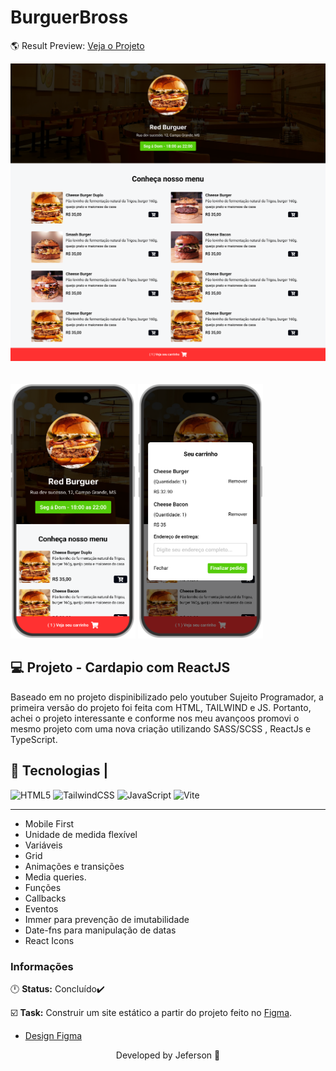 <h1 text-align="center">BurguerBross</h1>

🌎 Result Preview: [Veja o Projeto](https://cardapio-finalizado.vercel.app/)

</div>

<P text-align="center">
  <img src=".github/Home.png" alt="imagem de home page do cardapio"/> 
  <br/>
  <br/>
  <br/>
  <img src=".github/Mockup1.png" alt="imagem de home page do cardapio mobile" style="width:200px;"/>
  <img src=".github/Mockup.png" alt="imagem do modal mobile" style="width:200px;"/>
</P>

## 💻 Projeto - Cardapio com ReactJS

<p>
Baseado em no projeto dispinibilizado pelo youtuber Sujeito Programador, a primeira versão do projeto foi feita com HTML, TAILWIND e JS. Portanto, achei o projeto interessante e conforme nos meu avançoos promovi o mesmo projeto com uma nova criação utilizando SASS/SCSS , ReactJs e TypeScript.

## 🧪 Tecnologias |

![HTML5](https://img.shields.io/badge/React-61DAFB.svg?style=for-the-badge&logo=React&logoColor=black)
![TailwindCSS](https://img.shields.io/badge/Sass-CC6699.svg?style=for-the-badge&logo=Sass&logoColor=white)
![JavaScript](https://img.shields.io/badge/JavaScript-F7DF1E.svg?style=for-the-badge&logo=JavaScript&logoColor=black)
![Vite](https://img.shields.io/badge/Vite-646CFF.svg?style=for-the-badge&logo=Vite&logoColor=white)

---

- Mobile First
- Unidade de medida flexível
- Variáveis
- Grid
- Animações e transições
- Media queries.
- Funções
- Callbacks
- Eventos
- Immer para prevenção de imutabilidade
- Date-fns para manipulação de datas
- React Icons

### Informações

🕛 **Status:** Concluído✔️

☑️ **Task:** Construir um site estático a partir do projeto feito no [Figma](https://www.figma.com).

- [Design Figma](<https://www.figma.com/file/oa2OsSzV6tvNkWMyDBU3jT/Restaurant---Sujeito-Programador-(Community)?type=design&node-id=0-1&mode=design&t=pVukStByJiXCaC5c-0>)

<p align="center">
Developed by Jeferson 🚀
</p>
